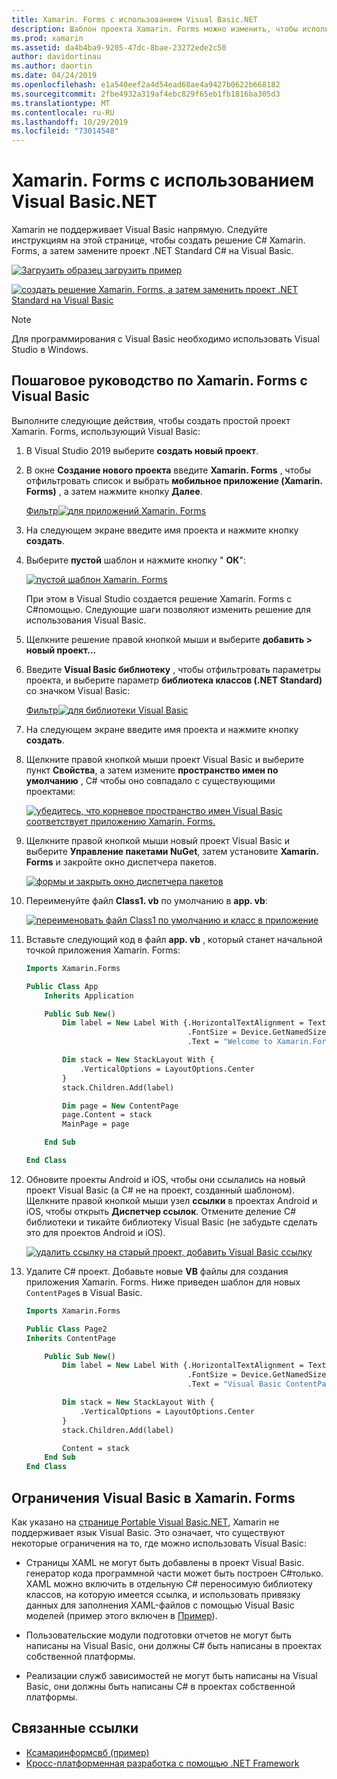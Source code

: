 ```yaml
---
title: Xamarin. Forms с использованием Visual Basic.NET
description: Шаблон проекта Xamarin. Forms можно изменить, чтобы использовать Visual Basic для основной сборки. Это позволяет эффективно создавать кросс-платформенные мобильные приложения с помощью VB.NET.
ms.prod: xamarin
ms.assetid: da4b4ba9-9205-47dc-8bae-23272ede2c50
author: davidortinau
ms.author: daortin
ms.date: 04/24/2019
ms.openlocfilehash: e1a540eef2a4d54ead68ae4a9427b0622b668182
ms.sourcegitcommit: 2fbe4932a319af4ebc829f65eb1fb1816ba305d3
ms.translationtype: MT
ms.contentlocale: ru-RU
ms.lasthandoff: 10/29/2019
ms.locfileid: "73014548"
---
```

# <a name="xamarinforms-using-visual-basicnet"></a>Xamarin. Forms с использованием Visual Basic.NET

Xamarin не поддерживает Visual Basic напрямую. Следуйте инструкциям на этой странице, чтобы создать решение C# Xamarin. Forms, а затем замените проект .NET Standard C# на Visual Basic.

[![Загрузить образец](~/media/shared/download.png) загрузить пример](https://docs.microsoft.com/samples/xamarin/mobile-samples/visualbasic-xamarinformsvb/)

[![создать решение Xamarin. Forms, а затем заменить проект .NET Standard на Visual Basic](xamarin-forms-images/hero-sml.png)](xamarin-forms-images/hero.png#lightbox)

> [!NOTE]
> Для программирования с Visual Basic необходимо использовать Visual Studio в Windows.

## <a name="xamarinforms-with-visual-basic-walkthrough"></a>Пошаговое руководство по Xamarin. Forms с Visual Basic

Выполните следующие действия, чтобы создать простой проект Xamarin. Forms, использующий Visual Basic:

1. В Visual Studio 2019 выберите **создать новый проект**.

2. В окне **Создание нового проекта** введите **Xamarin. Forms** , чтобы отфильтровать список и выбрать **мобильное приложение (Xamarin. Forms)** , а затем нажмите кнопку **Далее**.

    [Фильтр![для приложений Xamarin. Forms](xamarin-forms-images/02-sml.png)](xamarin-forms-images/02.png#lightbox)

3. На следующем экране введите имя проекта и нажмите кнопку **создать**.

4. Выберите **пустой** шаблон и нажмите кнопку " **ОК**":

    [![пустой шаблон Xamarin. Forms](xamarin-forms-images/04-sml.png)](xamarin-forms-images/04.png#lightbox)

    При этом в Visual Studio создается решение Xamarin. Forms с C#помощью. Следующие шаги позволяют изменить решение для использования Visual Basic.

5. Щелкните решение правой кнопкой мыши и выберите **добавить > новый проект...**

6. Введите **Visual Basic библиотеку** , чтобы отфильтровать параметры проекта, и выберите параметр **библиотека классов (.NET Standard)** со значком Visual Basic:

    [Фильтр![для библиотеки Visual Basic](xamarin-forms-images/06-sml.png)](xamarin-forms-images/06.png#lightbox)

7. На следующем экране введите имя проекта и нажмите кнопку **создать**.

8. Щелкните правой кнопкой мыши проект Visual Basic и выберите пункт **Свойства**, а затем измените **пространство имен по умолчанию** , C# чтобы оно совпадало с существующими проектами:

    [![убедитесь, что корневое пространство имен Visual Basic соответствует приложению Xamarin. Forms.](xamarin-forms-images/07a-sml.png)](xamarin-forms-images/07a.png#lightbox)

9. Щелкните правой кнопкой мыши новый проект Visual Basic и выберите **Управление пакетами NuGet**, затем установите **Xamarin. Forms** и закройте окно диспетчера пакетов.

    [![формы и закрыть окно диспетчера пакетов](xamarin-forms-images/07b-sml.png)](xamarin-forms-images/07b.png#lightbox)

10. Переименуйте файл **Class1. vb** по умолчанию в **app. vb**:

    [![переименовать файл Class1 по умолчанию и класс в приложение](xamarin-forms-images/08.png)](xamarin-forms-images/08.png#lightbox)

11. Вставьте следующий код в файл **app. vb** , который станет начальной точкой приложения Xamarin. Forms:

    ```vb
    Imports Xamarin.Forms

    Public Class App
        Inherits Application

        Public Sub New()
            Dim label = New Label With {.HorizontalTextAlignment = TextAlignment.Center,
                                        .FontSize = Device.GetNamedSize(NamedSize.Medium, GetType(Label)),
                                        .Text = "Welcome to Xamarin.Forms with Visual Basic.NET"}

            Dim stack = New StackLayout With {
                .VerticalOptions = LayoutOptions.Center
            }
            stack.Children.Add(label)

            Dim page = New ContentPage
            page.Content = stack
            MainPage = page

        End Sub

    End Class
    ```

12. Обновите проекты Android и iOS, чтобы они ссылались на новый проект Visual Basic (а C# не на проект, созданный шаблоном).
Щелкните правой кнопкой мыши узел **ссылки** в проектах Android и iOS, чтобы открыть **Диспетчер ссылок**. Отмените деление C# библиотеки и тикайте библиотеку Visual Basic (не забудьте сделать это для проектов Android и iOS).

    [![удалить ссылку на старый проект, добавить Visual Basic ссылку](xamarin-forms-images/10-sml.png)](xamarin-forms-images/10.png#lightbox)

13. Удалите C# проект. Добавьте новые **VB** файлы для создания приложения Xamarin. Forms. Ниже приведен шаблон для новых `ContentPage`s в Visual Basic.

    ```vb
    Imports Xamarin.Forms

    Public Class Page2
    Inherits ContentPage

        Public Sub New()
            Dim label = New Label With {.HorizontalTextAlignment = TextAlignment.Center,
                                        .FontSize = Device.GetNamedSize(NamedSize.Medium, GetType(Label)),
                                        .Text = "Visual Basic ContentPage"}

            Dim stack = New StackLayout With {
                .VerticalOptions = LayoutOptions.Center
            }
            stack.Children.Add(label)

            Content = stack
        End Sub
    End Class
    ```

## <a name="limitations-of-visual-basic-in-xamarinforms"></a>Ограничения Visual Basic в Xamarin. Forms

Как указано на [странице Portable Visual Basic.NET](~/cross-platform/platform/visual-basic/index.md), Xamarin не поддерживает язык Visual Basic. Это означает, что существуют некоторые ограничения на то, где можно использовать Visual Basic:

- Страницы XAML не могут быть добавлены в проект Visual Basic. генератор кода программной части может быть построен C#только. XAML можно включить в отдельную C# переносимую библиотеку классов, на которую имеется ссылка, и использовать привязку данных для заполнения XAML-файлов с помощью Visual Basic моделей (пример этого включен в [Пример](https://github.com/xamarin/mobile-samples/tree/master/VisualBasic/XamarinFormsVB/XamlPages)).

- Пользовательские модули подготовки отчетов не могут быть написаны на Visual Basic, они должны C# быть написаны в проектах собственной платформы.

- Реализации служб зависимостей не могут быть написаны на Visual Basic, они должны быть написаны C# в проектах собственной платформы.

## <a name="related-links"></a>Связанные ссылки

- [Ксамаринформсвб (пример)](https://docs.microsoft.com/samples/xamarin/mobile-samples/visualbasic-xamarinformsvb/)
- [Кросс-платформенная разработка с помощью .NET Framework](https://docs.microsoft.com/dotnet/standard/cross-platform/)
